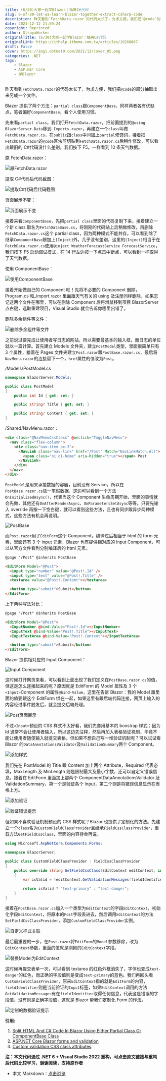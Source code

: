 ```yaml
---
title: (6/30)大家一起学Blazor：抽离C#代码
slug: 6-of-30-let-us-learn-blazor-together-extract-csharp-code
description: 昨天看到`FetchData.razor`的代码太长了，为求方便，我们把`@code`的部分抽取出来另成一个文件。
date: 2021-12-12 21:59:24
copyright: Reprinted
author: StrayaWorker
originalTitle: (6/30)大家一起学Blazor：抽离C#代码
originalLink: https://ithelp.ithome.com.tw/articles/10260867
draft: False
cover: https://img1.dotnet9.com/2021/12/cover_05.png
categories: .NET
tags: 
    - Blazor
    - ASP.NET Core
    - 学Blazor
---
```


昨天看到`FetchData.razor`的代码太长了，为求方便，我们把`@code`的部分抽取出来另成一个文件。

Blazor 提供了两个方法：`partial class`跟`ComponentBase`，同样两者各有优缺点，笔者偏好`ComponentBase`，看个人使用习惯。

先来看`partial class`，我们打开`FetchData.razor`，把前面提到的`@using BlazorServer.Data`移到`_Imports.razor`，再建立一个`class`叫做`FetchData.razor.cs`，在`public`跟`class`中间加上`partial`修饰词，接着把`FetchData.razor`的`@code`区块剪切贴到`FetchData.razor.cs`后稍作修改，可以看出跟旧的 C#代码没什么差别。我们按下 F5，一样看到 10 条天气数据。

原 FetchData.razor：

![原FetchData.razor](https://img1.dotnet9.com/2021/12/1201.png)

提取 C#代码后代码截图：

![提取C#代码后代码截图](https://img1.dotnet9.com/2021/12/1202.png)

页面展示不变：

![页面展示不变](https://img1.dotnet9.com/2021/12/1203.png)

接着来看`ComponentBase`，先把`partial class`里面的代码复制下来，接着建立一个新 class 取名为`FetchDataBase.cs`，将刚刚的代码贴上后稍做修改，再删除`FetchData.razor.cs`这个 partial class，因为两种模式不能并存。可以看到除了继承`ComponentBase`跟加上`[Inject]`外，几乎没有差别，这里的`[Inject]`相当于在`FetchData.razor.cs`使用`@inject WeatherForecastService ForecastService`，我们按下 F5 启动调试模式，在 14 行左边按一下点击中断点，可以看到一样取得了天气数据。

使用 ComponentBase：

![使用ComponentBase](https://img1.dotnet9.com/2021/12/1204.png)

接着开始做自己的 Component 吧！先将不必要的 Component 删除，Program.cs 和\_Import.razor 里面跟天气有关的 using 及注册同样删除，如果忘记这两个文件在哪里，可以在删除 Component 后将滑鼠移到项目 BlazorServer 点右键，选取重建项目，Visual Studio 就会告诉你哪里出错了。

删除多余组件等文件：

![删除多余组件等文件](https://img1.dotnet9.com/2021/12/1205.png)

之前说过要完成让使用者写日志的网站，所以需要最基本的输入框，而日志的单位就以一篇计算。首先建立 Models 文件夹，建立`PostModel`类型，里面很简单只有 3 个属性，接着在 Pages 文件夹建立`Post.razor`跟`PostBase.razor.cs`，最后将`NavMenu.razor`的连接留下一个，`href`属性的值改为`Post`。

/Models/PostModel.cs

```C#
namespace BlazorServer.Models;

public class PostModel
{
	public int Id { get; set; }

	public string? Title { get; set; }

	public string? Content { get; set; }
}
```

/Shared/NavMenu.razor：

```html
<div class="@NavMenuCssClass" @onclick="ToggleNavMenu">
  <nav class="flex-column">
    <div class="nav-item px-3">
      <NavLink class="nav-link" href="/Post" Match="NavLinkMatch.All">
        <span class="oi oi-home" aria-hidden="true"></span> Post
      </NavLink>
    </div>
  </nav>
</div>
```

`PostModel`是用来承接数据的容器，目前没有 Service，所以在`PostBase.razor.cs`放一笔假数据，这边可以看到一个方法`OnInitializedAsync()`，代表当这个 Component 生命周期开始，里面的事情就会先做，其他还有`OnAfterRenderAsync`、`OnParametersSetAsync`等等，只要先输入 override 再按一下空白键，就可以看到这些方法，且也有同步跟异步两种模式，这些方法有机会再说明。

![PostBase](https://img1.dotnet9.com/2021/12/1206.png)

而`Post.razor`用了`EditForm`这个 Component，编译过后相当于 html 的 form 元素，里面还有 3 个 input 元素，Blazor 也有提供相对应的 Input Component，可以从官方文件看到分别编译后的 html 元素。

```html
@page "/Post" @inherits PostBase

<EditForm Model="@Post">
  <input type="number" value="@Post!.Id" />
  <input type="text" value="@Post!.Title" />
  <textarea value="@Post!.Content"></textarea>

  <button type="submit">Submit</button>
</EditForm>
```

上下两种写法对比：

```html
@page "/Post" @inherits PostBase

<EditForm Model="@Post">
  <InputNumber @bind-Value="Post!.Id"></InputNumber>
  <InputText @bind-Value="Post!.Title"></InputText>
  <InputTextArea @bind-Value="Post!.Content"></InputTextArea>

  <button type="submit">Submit</button>
</EditForm>
```

Blazor 提供相对应的 Input Component：

![Input Component](https://img1.dotnet9.com/2021/12/1207.png)

这时候打开网页来看，可以看到上面出现了我们定义在`PostBase.razor.cs`的值，但这是怎么连接起来的呢？原因就是 EditForm 的 Model 属性及 3 个`<Input>`Component 的属性`@bind-Value`，这里在告诉 Blazor：我的 Model 跟里面的值要跟这个 EditForm 绑在一起，如果这里有跟后端代码连接，网页上输入的内容经过事件触发后，就会提交后端处理。

![Post页面展示](https://img1.dotnet9.com/2021/12/1208.png)

不过`<Input>`预设的 CSS 样式不太好看，我们先套用基本的 boostrap 样式；因为 Id 通常不会让使用者输入，所以这边先注释，然后再加入表格验证机制，毕竟不能让使用者随便输入就提交表格，但如果不想自己写一堆验证机制呢？可以试试看 Blazor 的`DataAnnotationsValidator`及`ValidationSummary`两个 Component。

![添加样式](https://img1.dotnet9.com/2021/12/1209.png)

我们先在 PostModel 的 Title 跟 Content 加上两个 Attribute，Required 代表必填，MaxLength 及 MinLength 则是限制最大及最小字数，还可以自定义错误信息。接着在 EditForm 里面加上那两个 ComponentDataAnnotationsValidator 及 ValidationSummary，第一个是验证各个 Input，第二个则是将错误信息显示在表格上方。

![添加验证](https://img1.dotnet9.com/2021/12/1210.png)

![验证错误提示](https://img1.dotnet9.com/2021/12/1211.png)

但如果不喜欢验证机制预设的 CSS 样式呢？Blazor 也提供了定制化的方法。先建立一个`class`名为`CustomFieldClassProvider`且继承`FieldCssClassProvider`，重载方法`GetFieldCssClass`，里面的内容待会再说。

```C#
using Microsoft.AspNetCore.Components.Forms;

namespace BlazorServer;

public class CustomFieldClassProvider : FieldCssClassProvider
{
	public override string GetFieldCssClass(EditContext editContext, in FieldIdentifier fieldIdentifier)
	{
		var isValid = !editContext.GetValidationMessages(fieldIdentifier).Any();

		return isValid ? "text-primary" : "text-danger";
	}
}
```

接着在`PostBase.razor.cs`加入一个类型为`EditContext`的字段`EditContext`，初始化字段`EditContext`，将原本的`Post`字段丢进去，然后调用`EditContext`的方法`SetFieldCssClassProvider`，添加`CustomFieldClassProvider`实例。

![自定义样式关联](https://img1.dotnet9.com/2021/12/1212.png)

最后最重要的一步，在`Post.razor`将`EditForm`的`Model`参数移除，改为`EditContext`参数，里面的值就是刚刚的`EditContext`字段。

![替换Model为EditContext](https://img1.dotnet9.com/2021/12/1213.png)

这时候再提交表单一次，可以看到 textarea 的红色外框消失了，字体也变成`text-danger`的红色，而正确的字段值则是变成`text-primary`的蓝色。我们再回头看`CustomFieldClassProvider`，原来`EditContext`指的就是`EditForm`的内容，`fieldIdentifier`则是当前验证的`Input`标签，如果`EditContext`调用的方法`GetValidationMessages`有在`fieldIdentifier`取得任何信息，代表这是错误的字段值，没有则是正确字段值，这就是 Blazor 帮我们定制化 Form 的作法。

![定制的数据验证提示](https://img1.dotnet9.com/2021/12/1214.png)

**引用:**

1. [Split HTML And C# Code In Blazor Using Either Partial Class Or ComponentBase Class](https://www.learmoreseekmore.com/2020/06/blazor-paratial-class-or-componentbase-class.html)
2. [ASP.NET Core Blazor forms and validation](https://docs.microsoft.com/en-us/aspnet/core/blazor/forms-validation?view=aspnetcore-5.0#binding-a-form)
3. [Custom validation CSS class attributes](https://docs.microsoft.com/en-us/aspnet/core/blazor/forms-validation?view=aspnetcore-5.0#custom-validation-css-class-attributes-1)

**注：本文代码通过 .NET 6 + Visual Studio 2022 重构，可点击原文链接与重构后代码比较学习，谢谢阅读，支持原作者**

- 本文 Markdown：[点击浏览](https://github.com/dotnet9/Assets.Dotnet9/blob/main/2021/12/2021-12-12_02.md)
